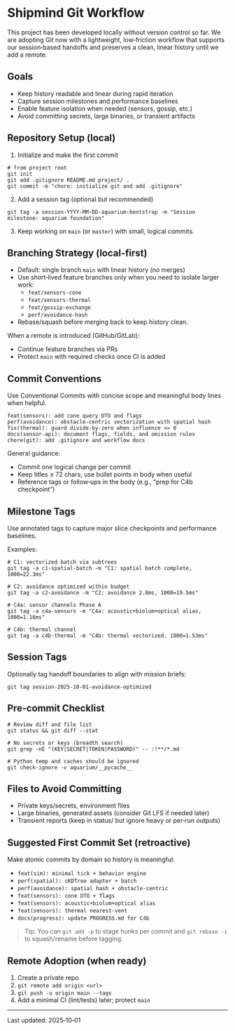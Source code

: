# Shipmind Git Workflow

This project has been developed locally without version control so far. We are adopting Git now with a lightweight, low‑friction workflow that supports our session‑based handoffs and preserves a clean, linear history until we add a remote.

## Goals
- Keep history readable and linear during rapid iteration
- Capture session milestones and performance baselines
- Enable feature isolation when needed (sensors, gossip, etc.)
- Avoid committing secrets, large binaries, or transient artifacts

## Repository Setup (local)

1. Initialize and make the first commit
```
# from project root
git init
git add .gitignore README.md project/ .
git commit -m "chore: initialize git and add .gitignore"
```

2. Add a session tag (optional but recommended)
```
git tag -a session-YYYY-MM-DD-aquarium-bootstrap -m "Session milestone: aquarium foundation"
```

3. Keep working on `main` (or `master`) with small, logical commits.

## Branching Strategy (local-first)
- Default: single branch `main` with linear history (no merges)
- Use short‑lived feature branches only when you need to isolate larger work:
  - `feat/sensors-cone`
  - `feat/sensors-thermal`
  - `feat/gossip-exchange`
  - `perf/avoidance-hash`
- Rebase/squash before merging back to keep history clean.

When a remote is introduced (GitHub/GitLab):
- Continue feature branches via PRs
- Protect `main` with required checks once CI is added

## Commit Conventions
Use Conventional Commits with concise scope and meaningful body lines when helpful.
```
feat(sensors): add cone query DTO and flags
perf(avoidance): obstacle-centric vectorization with spatial hash
fix(thermal): guard divide-by-zero when influence <= 0
docs(sensor-api): document flags, fields, and omission rules
chore(git): add .gitignore and workflow docs
```
General guidance:
- Commit one logical change per commit
- Keep titles ≤ 72 chars; use bullet points in body when useful
- Reference tags or follow‑ups in the body (e.g., “prep for C4b checkpoint”)

## Milestone Tags
Use annotated tags to capture major slice checkpoints and performance baselines.

Examples:
```
# C1: vectorized batch via subtrees
git tag -a c1-spatial-batch -m "C1: spatial batch complete, 1000=22.3ms"

# C2: avoidance optimized within budget
git tag -a c2-avoidance -m "C2: avoidance 2.8ms, 1000=19.5ms"

# C4a: sensor channels Phase A
git tag -a c4a-sensors -m "C4a: acoustic+biolum+optical alias, 1000=1.16ms"

# C4b: thermal channel
git tag -a c4b-thermal -m "C4b: thermal vectorized, 1000=1.53ms"
```

## Session Tags
Optionally tag handoff boundaries to align with mission briefs:
```
git tag session-2025-10-01-avoidance-optimized
```

## Pre‑commit Checklist
```
# Review diff and file list
git status && git diff --stat

# No secrets or keys (breadth search)
git grep -nE "(KEY|SECRET|TOKEN|PASSWORD)" -- :!**/*.md

# Python temp and caches should be ignored
git check-ignore -v aquarium/__pycache__
```

## Files to Avoid Committing
- Private keys/secrets, environment files
- Large binaries, generated assets (consider Git LFS if needed later)
- Transient reports (keep in status/ but ignore heavy or per‑run outputs)

## Suggested First Commit Set (retroactive)
Make atomic commits by domain so history is meaningful:
- `feat(sim): minimal tick + behavior engine`
- `perf(spatial): cKDTree adapter + batch`
- `perf(avoidance): spatial hash + obstacle-centric`
- `feat(sensors): cone DTO + flags`
- `feat(sensors): acoustic+biolum+optical alias`
- `feat(sensors): thermal nearest-vent`
- `docs(progress): update PROGRESS.md for C4b`

> Tip: You can `git add -p` to stage hunks per commit and `git rebase -i` to squash/rename before tagging.

## Remote Adoption (when ready)
1. Create a private repo
2. `git remote add origin <url>`
3. `git push -u origin main --tags`
4. Add a minimal CI (lint/tests) later; protect `main`

---
Last updated: 2025‑10‑01
